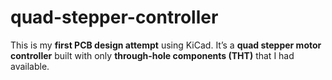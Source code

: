 # quad-stepper-controller
This is my **first PCB design attempt** using KiCad.   It’s a **quad stepper motor controller** built with only **through-hole components (THT)** that I had available.  
